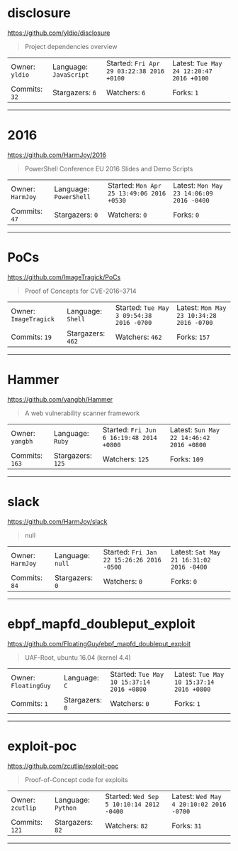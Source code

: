 # disclosure

https://github.com/yldio/disclosure
<blockquote>
Project dependencies overview
</blockquote>

<table>
<tr><td>Owner: <code>yldio</code></td>
    <td>Language: <code>JavaScript</code></td>
    <td>Started: <code>Fri Apr 29 03:22:38 2016 +0100</code></td>
    <td>Latest: <code>Tue May 24 12:20:47 2016 +0100</code></td></tr>
<tr><td>Commits: <code>32</code></td>
    <td>Stargazers: <code>6</code></td>
    <td>Watchers: <code>6</code></td>
    <td>Forks: <code>1</code></td></tr>
</table>

---

# 2016

https://github.com/HarmJoy/2016
<blockquote>
PowerShell Conference EU 2016 Slides and Demo Scripts
</blockquote>

<table>
<tr><td>Owner: <code>HarmJoy</code></td>
    <td>Language: <code>PowerShell</code></td>
    <td>Started: <code>Mon Apr 25 13:49:06 2016 +0530</code></td>
    <td>Latest: <code>Mon May 23 14:06:09 2016 -0400</code></td></tr>
<tr><td>Commits: <code>47</code></td>
    <td>Stargazers: <code>0</code></td>
    <td>Watchers: <code>0</code></td>
    <td>Forks: <code>0</code></td></tr>
</table>

---

# PoCs

https://github.com/ImageTragick/PoCs
<blockquote>
Proof of Concepts for CVE-2016–3714
</blockquote>

<table>
<tr><td>Owner: <code>ImageTragick</code></td>
    <td>Language: <code>Shell</code></td>
    <td>Started: <code>Tue May 3 09:54:38 2016 -0700</code></td>
    <td>Latest: <code>Mon May 23 10:34:28 2016 -0700</code></td></tr>
<tr><td>Commits: <code>19</code></td>
    <td>Stargazers: <code>462</code></td>
    <td>Watchers: <code>462</code></td>
    <td>Forks: <code>157</code></td></tr>
</table>

---

# Hammer

https://github.com/yangbh/Hammer
<blockquote>
A web vulnerability scanner framework
</blockquote>

<table>
<tr><td>Owner: <code>yangbh</code></td>
    <td>Language: <code>Ruby</code></td>
    <td>Started: <code>Fri Jun 6 16:19:48 2014 +0800</code></td>
    <td>Latest: <code>Sun May 22 14:46:42 2016 +0800</code></td></tr>
<tr><td>Commits: <code>163</code></td>
    <td>Stargazers: <code>125</code></td>
    <td>Watchers: <code>125</code></td>
    <td>Forks: <code>109</code></td></tr>
</table>

---

# slack

https://github.com/HarmJoy/slack
<blockquote>
null
</blockquote>

<table>
<tr><td>Owner: <code>HarmJoy</code></td>
    <td>Language: <code>null</code></td>
    <td>Started: <code>Fri Jan 22 15:26:26 2016 -0500</code></td>
    <td>Latest: <code>Sat May 21 16:31:02 2016 -0400</code></td></tr>
<tr><td>Commits: <code>84</code></td>
    <td>Stargazers: <code>0</code></td>
    <td>Watchers: <code>0</code></td>
    <td>Forks: <code>0</code></td></tr>
</table>

---

# ebpf_mapfd_doubleput_exploit

https://github.com/FloatingGuy/ebpf_mapfd_doubleput_exploit
<blockquote>
UAF-Root,  ubuntu 16.04 (kernel 4.4)
</blockquote>

<table>
<tr><td>Owner: <code>FloatingGuy</code></td>
    <td>Language: <code>C</code></td>
    <td>Started: <code>Tue May 10 15:37:14 2016 +0800</code></td>
    <td>Latest: <code>Tue May 10 15:37:14 2016 +0800</code></td></tr>
<tr><td>Commits: <code>1</code></td>
    <td>Stargazers: <code>0</code></td>
    <td>Watchers: <code>0</code></td>
    <td>Forks: <code>1</code></td></tr>
</table>

---

# exploit-poc

https://github.com/zcutlip/exploit-poc
<blockquote>
Proof-of-Concept code for exploits
</blockquote>

<table>
<tr><td>Owner: <code>zcutlip</code></td>
    <td>Language: <code>Python</code></td>
    <td>Started: <code>Wed Sep 5 10:10:14 2012 -0400</code></td>
    <td>Latest: <code>Wed May 4 20:10:02 2016 -0700</code></td></tr>
<tr><td>Commits: <code>121</code></td>
    <td>Stargazers: <code>82</code></td>
    <td>Watchers: <code>82</code></td>
    <td>Forks: <code>31</code></td></tr>
</table>

---

